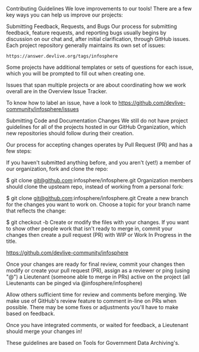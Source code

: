 Contributing Guidelines
We love improvements to our tools! There are a few key ways you can help us improve our projects:

Submitting Feedback, Requests, and Bugs
Our process for submitting feedback, feature requests, and reporting bugs usually begins by discussion on our chat and, after initial clarification, through GitHub issues. Each project repository generally maintains its own set of issues:

    https://answer.devlive.org/tags/infosphere

Some projects have additional templates or sets of questions for each issue, which you will be prompted to fill out when creating one.

Issues that span multiple projects or are about coordinating how we work overall are in the Overview Issue Tracker.

To know how to label an issue, have a look to https://github.com/devlive-community/infosphere/issues

Submitting Code and Documentation Changes
We still do not have project guidelines for all of the projects hosted in our GitHub Organization, which new repositories should follow during their creation.

Our process for accepting changes operates by Pull Request (PR) and has a few steps:

If you haven't submitted anything before, and you aren't (yet!) a member of our organization, fork and clone the repo:

$ git clone git@github.com:infosphere/infosphere.git
Organization members should clone the upsteam repo, instead of working from a personal fork:

$ git clone git@github.com:infosphere/infosphere.git
Create a new branch for the changes you want to work on. Choose a topic for your branch name that reflects the change:

$ git checkout -b <branch-name>
Create or modify the files with your changes. If you want to show other people work that isn't ready to merge in, commit your changes then create a pull request (PR) with WIP or Work In Progress in the title.

https://github.com/devlive-community/infosphere

Once your changes are ready for final review, commit your changes then modify or create your pull request (PR), assign as a reviewer or ping (using "@<username>") a Lieutenant (someone able to merge in PRs) active on the project (all Lieutenants can be pinged via @infosphere/infosphere)

Allow others sufficient time for review and comments before merging. We make use of GitHub's review feature to comment in-line on PRs when possible. There may be some fixes or adjustments you'll have to make based on feedback.

Once you have integrated comments, or waited for feedback, a Lieutenant should merge your changes in!

These guidelines are based on Tools for Government Data Archiving's.
